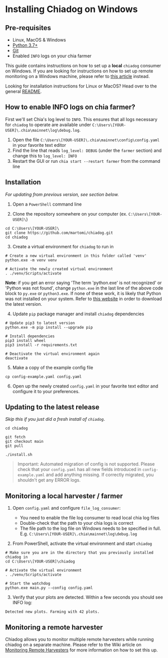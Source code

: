 # Installing Chiadog on Windows

## Pre-requisites

- Linux, MacOS & Windows
- [Python 3.7+](https://www.python.org/downloads/windows/)
- [Git](https://git-scm.com/downloads)
- Enabled `INFO` logs on your chia farmer

This guide contains instructions on how to set up a **local** `chiadog` consumer on Windows.
If you are looking for instructions on how to set up remote monitoring on a Windows machine, 
please refer to [this article](/wiki/Monitoring-Multiple-Harvesters) 
instead.

Looking for installation instructions for Linux or MacOS? Head over to the 
general [README](README.md).

## How to enable INFO logs on chia farmer?

First we'll set Chia's log level to `INFO`. This ensures that all logs necessary for `chiadog` to operate 
are available under `C:\Users\[YOUR-USER]\.chia\mainnet\log\debug.log`.

1. Open the file `C:\Users\[YOUR-USER]\.chia\mainnet\config\config.yaml` in your favorite text editor
2. Find the line that reads `log_level: DEBUG` (under the `farmer` section) and change this to `log_level: INFO`
3. Restart the GUI or run `chia start --restart farmer` from the command line

## Installation

_For updating from previous version, see section below._

1. Open a `PowerShell` command line

2. Clone the repository somewhere on your computer (ex. `C:\Users\[YOUR-USER]\`)

```
cd C:\Users\[YOUR-USER]\
git clone https://github.com/martomi/chiadog.git
cd chiadog
```

3. Create a virtual environment for `chiadog` to run in

```
# Create a new virtual environment in this folder called 'venv'
python.exe -m venv venv

# Activate the newly created virtual environment
. ./venv/Scripts/activate
```

**Note**: if you get an error saying 'The term 'python.exe' is not recognized' or 'Python was not found', change 
`python.exe` in the last line of the above code block to `py.exe` or `python3.exe`. 
If none of these work, it is likely that Python was not installed on your system. Refer to 
[this website](https://www.python.org/downloads/windows/) in order to download the latest version. 

4. Update `pip` package manager and install `chiadog` dependencies 

```
# Update pip3 to latest version
python.exe -m pip install --upgrade pip

# Install dependencies
pip3 install wheel
pip3 install -r requirements.txt

# Deactivate the virtual environment again
deactivate
```

5. Make a copy of the example config file

```
cp config-example.yaml config.yaml
```

6. Open up the newly created `config.yaml` in your favorite text editor and configure it 
   to your preferences.

## Updating to the latest release

_Skip this if you just did a fresh install of `chiadog`_.

```
cd chiadog

git fetch
git checkout main
git pull

./install.sh
```

> Important: Automated migration of config is not supported. Please check that your `config.yaml` has all new 
> fields introduced in `config-example.yaml` and add anything missing. If correctly migrated, you shouldn't get 
> any ERROR logs.

## Monitoring a local harvester / farmer

1. Open `config.yaml` and configure `file_log_consumer`:
   - You need to enable the file log consumer to read local chia log files
   - Double-check that the path to your chia logs is correct
   - The file path to the log file on Windows needs to be specified in full. 
     E.g. `C:\Users\[YOUR-USER]\.chia\mainnet\log\debug.log` 

2. From PowerShell, activate the virtual environment and start `chiadog`

```
# Make sure you are in the directory that you previously installed chiadog in
cd C:\Users\[YOUR-USER]\chiadog

# Activate the virtual environment
. ./venv/Scripts/activate

# Start the watchdog
python.exe main.py --config config.yaml
```

3. Verify that your plots are detected. Within a few seconds you should see INFO log:

```
Detected new plots. Farming with 42 plots.
```

## Monitoring a remote harvester
Chiadog allows you to monitor multiple remote harvesters while running chiadog on a separate machine. 
Please refer to the Wiki article on [Monitoring Remote Harvesters](/wiki/Monitoring-Multiple-Harvesters)
for more information on how to set this up.
